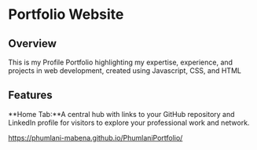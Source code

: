 # Portfolio Website

## **Overview**
This is my Profile Portfolio highlighting my expertise, experience, and projects in web development, created using Javascript, CSS, and HTML

## **Features**
**Home Tab:**A central hub with links to your GitHub repository and LinkedIn profile for visitors to explore your professional work and network.


https://phumlani-mabena.github.io/PhumlaniPortfolio/
